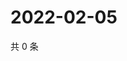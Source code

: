 # 2022-02-05

共 0 条

<!-- BEGIN WEIBO -->
<!-- 最后更新时间 Sat Feb 05 2022 03:00:32 GMT+0800 (China Standard Time) -->

<!-- END WEIBO -->
